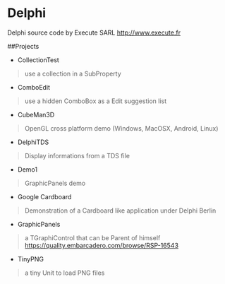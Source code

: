 # Delphi
Delphi source code by Execute SARL
http://www.execute.fr

##Projects

- CollectionTest
> use a collection in a SubProperty

- ComboEdit
> use a hidden ComboBox as a Edit suggestion list

- CubeMan3D
> OpenGL cross platform demo (Windows, MacOSX, Android, Linux)

- DelphiTDS
> Display informations from a TDS file

- Demo1
> GraphicPanels demo

- Google Cardboard
> Demonstration of a Cardboard like application under Delphi Berlin

- GraphicPanels
> a TGraphiControl that can be Parent of himself  
> https://quality.embarcadero.com/browse/RSP-16543

- TinyPNG
> a tiny Unit to load PNG files